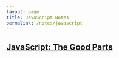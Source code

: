 ```yaml
---
layout: page
title: JavaScript Notes
permalink: /notes/javascript
---
```


## [JavaScript: The Good Parts](/notes/javascript/javascript-the-good-parts)
